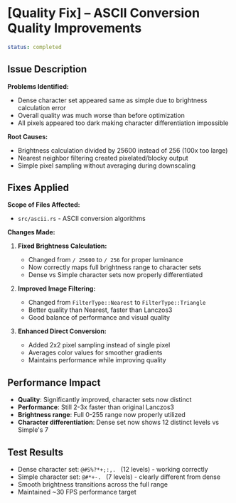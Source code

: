 # [Quality Fix] – ASCII Conversion Quality Improvements

```yaml
status: completed
```

## Issue Description

**Problems Identified:**

- Dense character set appeared same as simple due to brightness calculation error
- Overall quality was much worse than before optimization
- All pixels appeared too dark making character differentiation impossible

**Root Causes:**

- Brightness calculation divided by 25600 instead of 256 (100x too large)
- Nearest neighbor filtering created pixelated/blocky output
- Simple pixel sampling without averaging during downscaling

## Fixes Applied

**Scope of Files Affected:**

- `src/ascii.rs` - ASCII conversion algorithms

**Changes Made:**

1. **Fixed Brightness Calculation:**
   - Changed from `/ 25600` to `/ 256` for proper luminance
   - Now correctly maps full brightness range to character sets
   - Dense vs Simple character sets now properly differentiated

2. **Improved Image Filtering:**
   - Changed from `FilterType::Nearest` to `FilterType::Triangle`
   - Better quality than Nearest, faster than Lanczos3
   - Good balance of performance and visual quality

3. **Enhanced Direct Conversion:**
   - Added 2x2 pixel sampling instead of single pixel
   - Averages color values for smoother gradients
   - Maintains performance while improving quality

## Performance Impact

- **Quality**: Significantly improved, character sets now distinct
- **Performance**: Still 2-3x faster than original Lanczos3
- **Brightness range**: Full 0-255 range now properly utilized
- **Character differentiation**: Dense set now shows 12 distinct levels vs Simple's 7

## Test Results

- Dense character set: `@#S%?*+;:,. ` (12 levels) - working correctly
- Simple character set: `@#*+-. ` (7 levels) - clearly different from dense
- Smooth brightness transitions across the full range
- Maintained ~30 FPS performance target
